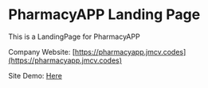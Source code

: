# PharmacyAPP Landing Page
This is a LandingPage for PharmacyAPP

Company Website: [https://pharmacyapp.jmcv.codes](https://pharmacyapp.jmcv.codes)

Site Demo: [Here](https://nerodacles.github.io/Company_LandingPage/index.html)